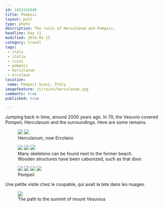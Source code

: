 ```yaml
---
id: 1453141646
title: Pompeii
layout: post
type: photo
description: The ruins of Herculanum and Pompeii.
headline: Day 11
modified: 2016-01-15
category: travel
tags:
 - italy
 - italia
 - ruins
 - pompeii
 - herculanum
 - ercolano
location:
 name: Pompeii Scavi, Italy
imagefeature: it/ruins/herculanum.jpg
comments: true
published: true

---
```


Jumping back in time, around 2000 years ago.
In 79, the Vesuvio covered Pompeii, Herculanum and the surroundings.
Here are some remains.

<figure class="half">
  <a href="/images/it/ruins/2000.jpg"><img src="/images/scale/it/ruins/2000.jpg"/></a>
  <a href="/images/it/ruins/herculanum.jpg"><img src="/images/scale/it/ruins/herculanum.jpg"/></a>
  <figcaption>Herculanum, now Ercolano</figcaption>
</figure>

<figure class="third">
  <a href="/images/it/ruins/temple.jpg"><img src="/images/scale/it/ruins/temple.jpg"/></a>
  <a href="/images/it/ruins/together.jpg"><img src="/images/scale/it/ruins/together.jpg"/></a>
  <a href="/images/it/ruins/carbonized.jpg"><img src="/images/scale/it/ruins/carbonized.jpg"/></a>
  <figcaption>Many skeletons can be found next to the former beach. Wooden structures have been cabonized, such as that door.</figcaption>
</figure>

<figure class="half">
  <a href="/images/it/ruins/forum.jpg"><img src="/images/scale/it/ruins/forum.jpg"/></a>
  <a href="/images/it/ruins/inside.jpg"><img src="/images/scale/it/ruins/inside.jpg"/></a>
  <a href="/images/it/ruins/canis.jpg"><img src="/images/scale/it/ruins/canis.jpg"/></a>
  <a href="/images/it/ruins/pompei_temple.jpg"><img src="/images/scale/it/ruins/pompei_temple.jpg"/></a>
  <figcaption>Pompeii</figcaption>
</figure>

Une petite visite chez le coupable, qui avait la tete dans les nuages.

<figure class="">
  <a href="/images/it/ruins/vesuvio.jpg"><img src="/images/scale/it/ruins/vesuvio.jpg"/></a>
  <figcaption>The path to the summit of mount Vesuvius</figcaption>
</figure>

